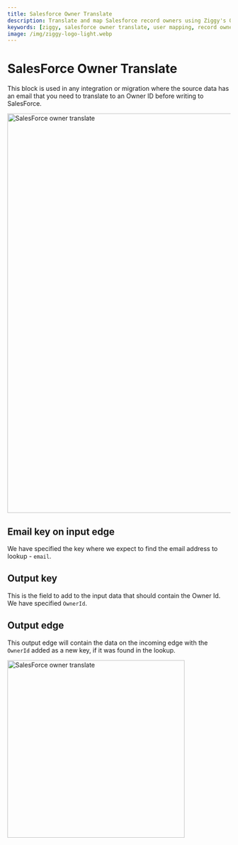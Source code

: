 ```yaml
---
title: Salesforce Owner Translate
description: Translate and map Salesforce record owners using Ziggy's Owner Translate block. Complete guide for user mapping and data migration flows.
keywords: [ziggy, salesforce owner translate, user mapping, record owners, data migration, salesforce users]
image: /img/ziggy-logo-light.webp
---
```


# SalesForce Owner Translate

This block is used in any integration or migration where the source data has an email
that you need to translate to an Owner ID before writing to SalesForce.

<img src="/img/flows/blocks/salesforce/sf-owner-translate.png" alt="SalesForce owner translate" width="900" />

## Email key on input edge
We have specified the key where we expect to find the email address to lookup - `email`.

## Output key
This is the field to add to the input data that should contain the Owner Id. We have specified `OwnerId`.

## Output edge
This output edge will contain the data on the incoming edge with the `OwnerId` added as a new key, if it was found in the lookup.

<img src="/img/flows/blocks/salesforce/sf-owner-translate-data.png" alt="SalesForce owner translate" width="400" />
